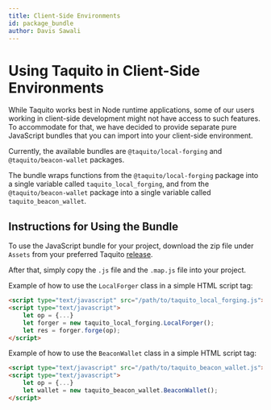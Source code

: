 ```yaml
---
title: Client-Side Environments
id: package_bundle
author: Davis Sawali
---
```

# Using Taquito in Client-Side Environments
While Taquito works best in Node runtime applications, some of our users working in client-side development might not have access to such features. To accommodate for that, we have decided to provide separate pure JavaScript bundles that you can import into your client-side environment.

Currently, the available bundles are `@taquito/local-forging` and `@taquito/beacon-wallet` packages.

The bundle wraps functions from the `@taquito/local-forging` package into a single variable called `taquito_local_forging`, and from the `@taquito/beacon-wallet` package into a single variable called `taquito_beacon_wallet`.

## Instructions for Using the Bundle

To use the JavaScript bundle for your project, download the zip file under `Assets` from your preferred Taquito [release](https://github.com/ecadlabs/taquito/releases).

After that, simply copy the `.js` file and the `.map.js` file into your project.

Example of how to use the `LocalForger` class in a simple HTML script tag:
```html
<script type="text/javascript" src="/path/to/taquito_local_forging.js"></script>
<script type="text/javascript">
    let op = {...}
    let forger = new taquito_local_forging.LocalForger();
    let res = forger.forge(op);
</script>
```
Example of how to use the `BeaconWallet` class in a simple HTML script tag:

```html
<script type="text/javascript" src="/path/to/taquito_beacon_wallet.js"></script>
<script type="text/javascript">
    let op = {...}
    let wallet = new taquito_beacon_wallet.BeaconWallet();
</script>
```